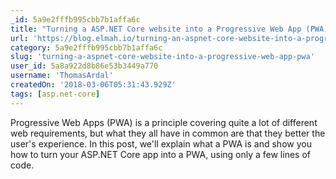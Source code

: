 ```yaml
---
_id: 5a9e2fffb995cbb7b1affa6c
title: "Turning a ASP.NET Core website into a Progressive Web App (PWA)"
url: 'https://blog.elmah.io/turning-an-aspnet-core-website-into-a-progressive-web-app-pwa/'
category: 5a9e2fffb995cbb7b1affa6c
slug: 'turning-a-aspnet-core-website-into-a-progressive-web-app-pwa'
user_id: 5a8a922d8b86e53b3449a770
username: 'ThomasArdal'
createdOn: '2018-03-06T05:31:43.929Z'
tags: [asp.net-core]
---
```


Progressive Web Apps (PWA) is a principle covering quite a lot of different web requirements, but what they all have in common are that they better the user's experience. In this post, we'll explain what a PWA is and show you how to turn your ASP.NET Core app into a PWA, using only a few lines of code.
